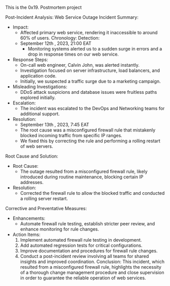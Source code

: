 This is the 0x19. Postmortem project


Post-Incident Analysis: Web Service Outage
Incident Summary:
- Impact: 
  - Affected primary web service, rendering it inaccessible to around 60% of users.
Chronology:
Detection: 
  - September 12th , 2023, 21:00 EAT
    - Monitoring systems alerted us to a sudden surge in errors and a drop in response times on our web service.
- Response Steps:
  - On-call web engineer, Calvin John, was alerted instantly.
  - Investigation focused on server infrastructure, load balancers, and application code.
  - Initially, we suspected a traffic surge due to a marketing campaign.
- Misleading Investigations:
  - DDoS attack suspicions and database issues were fruitless paths explored initially.
- Escalation:
  - The incident was escalated to the DevOps and Networking teams for additional support.
- Resolution:
  -  September 13th , 2023, 7:45 EAT
  - The root cause was a misconfigured firewall rule that mistakenly blocked incoming traffic from specific IP ranges.
  - We fixed this by correcting the rule and performing a rolling restart of web servers.

Root Cause and Solution:
- Root Cause:
  - The outage resulted from a misconfigured firewall rule, likely introduced during routine maintenance, blocking certain IP addresses.
- Resolution:
  - Corrected the firewall rule to allow the blocked traffic and conducted a rolling server restart.

Corrective and Preventative Measures:
- Enhancements:
  - Automate firewall rule testing, establish stricter peer review, and enhance monitoring for rule changes.
- Action Items:
  1. Implement automated firewall rule testing in development.
  2. Add automated regression tests for critical configurations.
  3. Improve documentation and procedures for firewall rule changes.
  4. Conduct a post-incident review involving all teams for shared insights and improved coordination.
Conclusion:
This incident, which resulted from a misconfigured firewall rule, highlights the necessity of a thorough change management procedure and close supervision in order to guarantee the reliable operation of web services.

